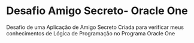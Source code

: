 # Desafio Amigo Secreto- Oracle One

Desafio de uma Aplicação de Amigo Secreto Criada para verificar meus conhecimentos de Lógica de Programação no Programa Oracle One
